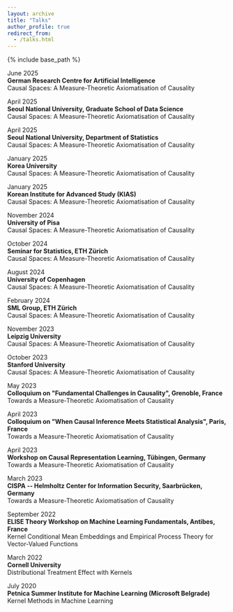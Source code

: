 ```yaml
---
layout: archive
title: "Talks"
author_profile: true
redirect_from:
  - /talks.html
---
```



{% include base_path %}


June 2025  
**German Research Centre for Artificial Intelligence**  
Causal Spaces: A Measure-Theoretic Axiomatisation of Causality  


April 2025  
**Seoul National University, Graduate School of Data Science**  
Causal Spaces: A Measure-Theoretic Axiomatisation of Causality  


April 2025  
**Seoul National University, Department of Statistics**  
Causal Spaces: A Measure-Theoretic Axiomatisation of Causality  


January 2025  
**Korea University**  
Causal Spaces: A Measure-Theoretic Axiomatisation of Causality  


January 2025  
**Korean Institute for Advanced Study (KIAS)**  
Causal Spaces: A Measure-Theoretic Axiomatisation of Causality  


November 2024  
**University of Pisa**  
Causal Spaces: A Measure-Theoretic Axiomatisation of Causality  


October 2024  
**Seminar for Statistics, ETH Zürich**  
Causal Spaces: A Measure-Theoretic Axiomatisation of Causality  


August 2024  
**University of Copenhagen**  
Causal Spaces: A Measure-Theoretic Axiomatisation of Causality  


February 2024  
**SML Group, ETH Zürich**  
Causal Spaces: A Measure-Theoretic Axiomatisation of Causality  


November 2023  
**Leipzig University**  
Causal Spaces: A Measure-Theoretic Axiomatisation of Causality  


October 2023  
**Stanford University**  
Causal Spaces: A Measure-Theoretic Axiomatisation of Causality  


May 2023  
**Colloquium on "Fundamental Challenges in Causality", Grenoble, France**  
Towards a Measure-Theoretic Axiomatisation of Causality  


April 2023  
**Colloquium on "When Causal Inference Meets Statistical Analysis", Paris, France**  
Towards a Measure-Theoretic Axiomatisation of Causality  


April 2023  
**Workshop on Causal Representation Learning, Tübingen, Germany**  
Towards a Measure-Theoretic Axiomatisation of Causality  


March 2023  
**CISPA -- Helmholtz Center for Information Security, Saarbrücken, Germany**  
Towards a Measure-Theoretic Axiomatisation of Causality  


September 2022  
**ELISE Theory Workshop on Machine Learning Fundamentals, Antibes, France**  
Kernel Conditional Mean Embeddings and Empirical Process Theory for Vector-Valued Functions  


March 2022  
**Cornell University**  
Distributional Treatment Effect with Kernels  


July 2020  
**Petnica Summer Institute for Machine Learning (Microsoft Belgrade)**  
Kernel Methods in Machine Learning  
